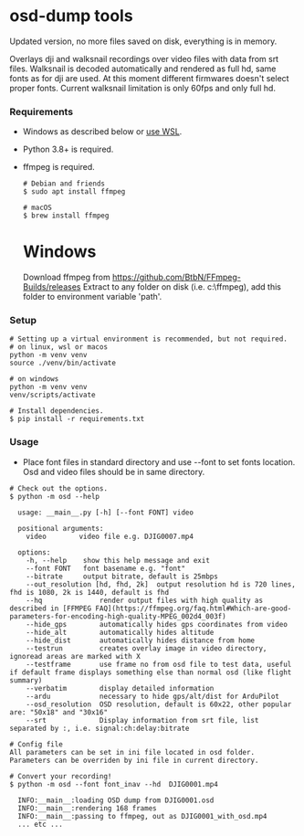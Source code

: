 # osd-dump tools

Updated version, no more files saved on disk, everything is in memory.

Overlays dji and walksnail recordings over video files with data from srt files.
Walksnail is decoded automatically and rendered as full hd, same fonts as for dji are used.
At this moment different firmwares doesn't select proper fonts. 
Current walksnail limitation is only 60fps and only full hd.

### Requirements

- Windows as described below or [use WSL](https://learn.microsoft.com/en-us/windows/wsl/install).
- Python 3.8+ is required.
- ffmpeg is required.

  ```shell
  # Debian and friends
  $ sudo apt install ffmpeg

  # macOS
  $ brew install ffmpeg
  ```

  # Windows
  Download ffmpeg from https://github.com/BtbN/FFmpeg-Builds/releases
  Extract to any folder on disk (i.e. c:\ffmpeg), add this folder to environment variable 'path'. 
### Setup

```shell
# Setting up a virtual environment is recommended, but not required.
# on linux, wsl or macos
python -m venv venv
source ./venv/bin/activate

# on windows
python -m venv venv
venv/scripts/activate

# Install dependencies.
$ pip install -r requirements.txt
```

### Usage

- Place font files in standard directory and use --font to set fonts location. Osd and video files should be in same directory.

```shell
# Check out the options.
$ python -m osd --help

  usage: __main__.py [-h] [--font FONT] video

  positional arguments:
    video        video file e.g. DJIG0007.mp4

  options:
    -h, --help    show this help message and exit
    --font FONT   font basename e.g. "font"
    --bitrate     output bitrate, default is 25mbps
    --out_resolution [hd, fhd, 2k]  output resolution hd is 720 lines, fhd is 1080, 2k is 1440, default is fhd
    --hq              render output files with high quality as described in [FFMPEG FAQ](https://ffmpeg.org/faq.html#Which-are-good-parameters-for-encoding-high-quality-MPEG_002d4_003f)
    --hide_gps        automatically hides gps coordinates from video
    --hide_alt        automatically hides altitude
    --hide_dist       automatically hides distance from home
    --testrun         creates overlay image in video directory, ignoread areas are marked with X
    --testframe       use frame no from osd file to test data, useful if default frame displays something else than normal osd (like flight summary)
    --verbatim        display detailed information
    --ardu            necessary to hide gps/alt/dist for ArduPilot
    --osd_resolution  OSD resolution, default is 60x22, other popular are: "50x18" and "30x16"
    --srt             Display information from srt file, list separated by :, i.e. signal:ch:delay:bitrate

# Config file
All parameters can be set in ini file located in osd folder. Parameters can be overriden by ini file in current directory.

# Convert your recording!
$ python -m osd --font font_inav --hd  DJIG0001.mp4

  INFO:__main__:loading OSD dump from DJIG0001.osd
  INFO:__main__:rendering 168 frames
  INFO:__main__:passing to ffmpeg, out as DJIG0001_with_osd.mp4
  ... etc ...
```
